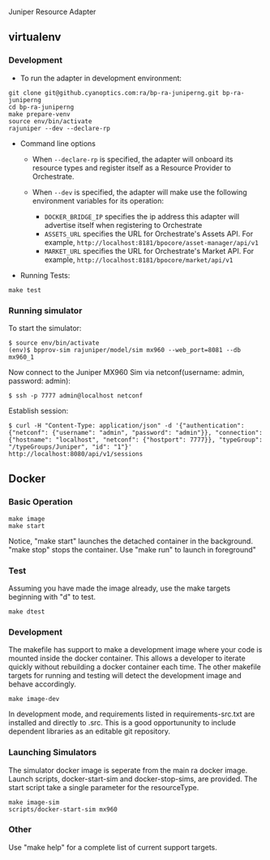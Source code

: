 Juniper Resource Adapter

## virtualenv

### Development

* To run the adapter in development environment:
```
git clone git@github.cyanoptics.com:ra/bp-ra-juniperng.git bp-ra-juniperng
cd bp-ra-juniperng
make prepare-venv
source env/bin/activate
rajuniper --dev --declare-rp
```

* Command line options

    * When `--declare-rp` is specified, the adapter will onboard its resource types and register itself as a Resource Provider to Orchestrate.

    * When `--dev` is specified, the adapter will make use the following environment variables for its operation:
        * `DOCKER_BRIDGE_IP` specifies the ip address this adapter will advertise itself when registering to Orchestrate
        *  `ASSETS_URL` specifies the URL for Orchestrate's Assets API. For example, `http://localhost:8181/bpocore/asset-manager/api/v1`
        * `MARKET_URL` specifies the URL for Orchestrate's Market API. For example, `http://localhost:8181/bpocore/market/api/v1`


* Running Tests:
```
make test
```

### Running simulator

To start the simulator:
```
$ source env/bin/activate
(env)$ bpprov-sim rajuniper/model/sim mx960 --web_port=8081 --db mx960_1
```

Now connect to the Juniper MX960 Sim via netconf(username: admin, password: admin):
```
$ ssh -p 7777 admin@localhost netconf
```

Establish session:
```
$ curl -H "Content-Type: application/json" -d '{"authentication": {"netconf": {"username": "admin", "password": "admin"}}, "connection": {"hostname": "localhost", "netconf": {"hostport": 7777}}, "typeGroup": "/typeGroups/Juniper", "id": "1"}' http://localhost:8080/api/v1/sessions
```

## Docker

### Basic Operation

```
make image
make start
```

Notice, "make start" launches the detached container in the background.  "make stop" stops the container. Use "make run" to launch in foreground"

### Test

Assuming you have made the image already, use the make targets beginning with "d" to test.

```
make dtest
```

### Development

The makefile has support to make a development image where your code is mounted inside the docker container.  This allows a developer to iterate quickly without rebuilding a docker container each time.  The other makefile targets for running and testing will detect the development image and behave accordingly.

```
make image-dev
```

In development mode, and requirements listed in requirements-src.txt are installed and directly to .src.  This is a good opportununity to include dependent libraries as an editable git repository.

### Launching Simulators

The simulator docker image is seperate from the main ra docker image. Launch scripts, docker-start-sim and docker-stop-sims, are provided.  The start script take a single parameter for the resourceType.

```
make image-sim
scripts/docker-start-sim mx960
```

### Other

Use "make help" for a complete list of current support targets.
